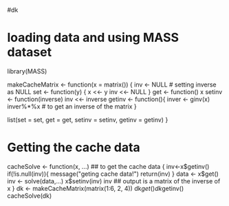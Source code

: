#dk

# loading data and using MASS dataset 
library(MASS)

makeCacheMatrix <- function(x = matrix()) {
  inv <- NULL # setting inverse as NULL
  set <- function(y) {
    x <<- y
    inv <<- NULL
  }
  get <- function() x
  setinv <- function(inverse) inv <<- inverse
  getinv <- function(){
    inver <- ginv(x)
    inver%*%x # to get an inverse of the matrix
  }
  
  list(set = set, get = get,
       setinv = setinv,
       getinv = getinv)
}

# Getting the cache data

cacheSolve <- function(x, ...)  ## to get the cache data
{
  inv<-x$getinv()
  if(!is.null(inv)){ 
    message("geting cache data!")
    return(inv)
  }
  data <- x$get()
  inv <- solve(data,...)
  x$setinv(inv)
  inv ## output is a matrix of the inverse of x
}
dk <- makeCacheMatrix(matrix(1:6, 2, 4))
dk$get()
dk$getinv()
cacheSolve(dk)
